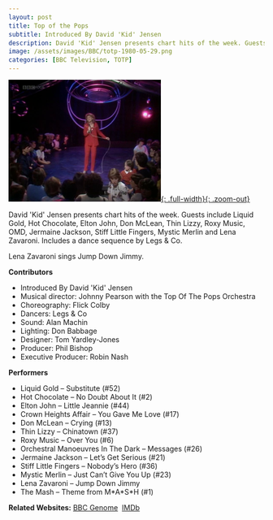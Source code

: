 ```yaml
---
layout: post
title: Top of the Pops
subtitle: Introduced By David 'Kid' Jensen
description: David 'Kid' Jensen presents chart hits of the week. Guests include Liquid Gold, Hot Chocolate, Elton John, Don McLean, Thin Lizzy, Roxy Music, OMD, Jermaine Jackson, Stiff Little Fingers, Mystic Merlin and Lena Zavaroni. Includes a dance sequence by Legs & Co.
image: /assets/images/BBC/totp-1980-05-29.png
categories: [BBC Television, TOTP]
---
```


[![Screenshot of Lena Zavaroni performing Jump Down Jimmy on Top Of The Pops 29 May 1980](/assets/images/BBC/totp-1980-05-29.png){: .full-width}{: .zoom-out}](/assets/images/BBC/totp-1980-05-29.png)

David 'Kid' Jensen presents chart hits of the week. Guests include Liquid Gold, Hot Chocolate, Elton John, Don McLean, Thin Lizzy, Roxy Music, OMD, Jermaine Jackson, Stiff Little Fingers, Mystic Merlin and Lena Zavaroni. Includes a dance sequence by Legs & Co.

Lena Zavaroni sings Jump Down Jimmy.

**Contributors**
* Introduced By David 'Kid' Jensen
* Musical director: Johnny Pearson with the Top Of The Pops Orchestra
* Choreography: Flick Colby
* Dancers: Legs & Co
* Sound: Alan Machin
* Lighting: Don Babbage
* Designer: Tom Yardley-Jones
* Producer: Phil Bishop
* Executive Producer: Robin Nash

**Performers**
* Liquid Gold &#8211; Substitute (#52)
* Hot Chocolate &#8211; No Doubt About It (#2)
* Elton John &#8211; Little Jeannie (#44)
* Crown Heights Affair &#8211; You Gave Me Love (#17)
* Don McLean &#8211; Crying (#13)
* Thin Lizzy &#8211; Chinatown (#37)
* Roxy Music &#8211; Over You (#6)
* Orchestral Manoeuvres In The Dark &#8211; Messages (#26)
* Jermaine Jackson &#8211; Let&#8217;s Get Serious (#21)
* Stiff Little Fingers &#8211; Nobody&#8217;s Hero (#36)
* Mystic Merlin &#8211; Just Can&#8217;t Give You Up (#23)
* Lena Zavaroni &#8211; Jump Down Jimmy
* The Mash &#8211; Theme from M&#42;A&#42;S&#42;H (#1)

**Related Websites:**
<span class="post-categories">[BBC Genome](https://genome.ch.bbc.co.uk/204178ece93c4a47bccb26ca6899a9ad)&nbsp;
[IMDb](http://www.imdb.com/title/tt0730494)</span>
